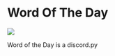 # Word Of The Day

<img src="https://play.google.com/store/apps/details?id=com.wordoftheday.en&hl=en_GB"/>

Word of the Day is a discord.py 
